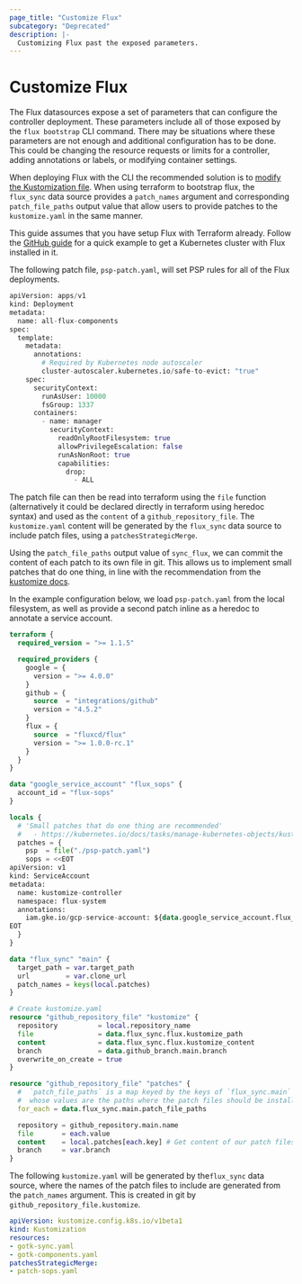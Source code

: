 ```yaml
---
page_title: "Customize Flux"
subcategory: "Deprecated"
description: |-
  Customizing Flux past the exposed parameters.
---
```


# Customize Flux

The Flux datasources expose a set of parameters that can configure the controller deployment. These parameters include all of those
exposed by the `flux bootstrap` CLI command. There may be situations where these parameters are not enough and additional configuration
has to be done. This could be changing the resource requests or limits for a controller, adding annotations or labels, or modifying container settings.

When deploying Flux with the CLI the recommended solution is to [modify the Kustomization file](https://fluxcd.io/flux/installation/#customize-flux-manifests).
When using terraform to bootstrap flux, the `flux_sync` data source provides a `patch_names` argument and corresponding `patch_file_paths` output value that allow users to provide patches to the `kustomize.yaml` in the same manner.

This guide assumes that you have setup Flux with Terraform already. Follow the [GitHub guide](./github_deprecated) for a quick example to get a Kubernetes cluster with Flux installed in it.

The following patch file, `psp-patch.yaml`,  will set PSP rules for all of the Flux deployments.

```terraform
apiVersion: apps/v1
kind: Deployment
metadata:
  name: all-flux-components
spec:
  template:
    metadata:
      annotations:
        # Required by Kubernetes node autoscaler
        cluster-autoscaler.kubernetes.io/safe-to-evict: "true"
    spec:
      securityContext:
        runAsUser: 10000
        fsGroup: 1337
      containers:
        - name: manager
          securityContext:
            readOnlyRootFilesystem: true
            allowPrivilegeEscalation: false
            runAsNonRoot: true
            capabilities:
              drop:
                - ALL
```

The patch file can then be read into terraform using the `file` function (alternatively it could be declared directly in terraform using heredoc syntax)
and used as the `content` of a `github_repository_file`. The `kustomize.yaml` content will be generated by the `flux_sync` data source to include patch
files, using a `patchesStrategicMerge`.

Using the `patch_file_paths` output value of `sync_flux`, we can commit the content of each patch to its own file in git. This allows us to implement
small patches that do one thing, in line with the recommendation from the [kustomize docs](https://kubernetes.io/docs/tasks/manage-kubernetes-objects/kustomization/#customizing).


In the example configuration below, we load `psp-patch.yaml` from the local filesystem, as well as provide a second patch inline as a heredoc to annotate a service account.

```terraform
terraform {
  required_version = ">= 1.1.5"

  required_providers {
    google = {
      version = ">= 4.0.0"
    }
    github = {
      source  = "integrations/github"
      version = "4.5.2"
    }
    flux = {
      source  = "fluxcd/flux"
      version = ">= 1.0.0-rc.1"
    }
  }
}

data "google_service_account" "flux_sops" {
  account_id = "flux-sops"
}

locals {
  # 'Small patches that do one thing are recommended'
  #   - https://kubernetes.io/docs/tasks/manage-kubernetes-objects/kustomization/#customizing
  patches = {
    psp  = file("./psp-patch.yaml")
    sops = <<EOT
apiVersion: v1
kind: ServiceAccount
metadata:
  name: kustomize-controller
  namespace: flux-system
  annotations:
    iam.gke.io/gcp-service-account: ${data.google_service_account.flux_sops.email}
EOT
  }
}

data "flux_sync" "main" {
  target_path = var.target_path
  url         = var.clone_url
  patch_names = keys(local.patches)
}

# Create kustomize.yaml
resource "github_repository_file" "kustomize" {
  repository          = local.repository_name
  file                = data.flux_sync.flux.kustomize_path
  content             = data.flux_sync.flux.kustomize_content
  branch              = data.github_branch.main.branch
  overwrite_on_create = true
}

resource "github_repository_file" "patches" {
  #  `patch_file_paths` is a map keyed by the keys of `flux_sync.main`
  #  whose values are the paths where the patch files should be installed.
  for_each = data.flux_sync.main.patch_file_paths

  repository = github_repository.main.name
  file       = each.value
  content    = local.patches[each.key] # Get content of our patch files
  branch     = var.branch
}
```

The following `kustomize.yaml` will be generated by the`flux_sync` data source, where the names of the patch files
to include are generated from the `patch_names` argument. This is created in git by `github_repository_file.kustomize`.

```yaml
apiVersion: kustomize.config.k8s.io/v1beta1
kind: Kustomization
resources:
- gotk-sync.yaml
- gotk-components.yaml
patchesStrategicMerge:
- patch-sops.yaml
```
